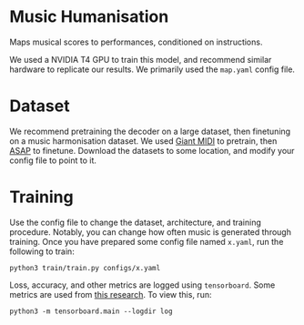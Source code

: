 # Music Humanisation
Maps musical scores to performances, conditioned on instructions. 

We used a NVIDIA T4 GPU to train this model, and recommend similar hardware to replicate our results. We primarily used the `map.yaml` config file.

# Dataset
We recommend pretraining the decoder on a large dataset, then finetuning on a music harmonisation dataset. We used [Giant MIDI](https://github.com/bytedance/GiantMIDI-Piano) to pretrain, then [ASAP](https://github.com/fosfrancesco/asap-dataset/) to finetune. Download the datasets to some location, and modify your config file to point to it.

# Training
Use the config file to change the dataset, architecture, and training procedure. Notably, you can change how often music is generated through training. Once you have prepared some config file named `x.yaml`, run the following to train:
```
python3 train/train.py configs/x.yaml
```

Loss, accuracy, and other metrics are logged using `tensorboard`. Some metrics are used from [this research](https://github.com/jason9693/MusicTransformer-pytorch). To view this, run:
```
python3 -m tensorboard.main --logdir log
```
